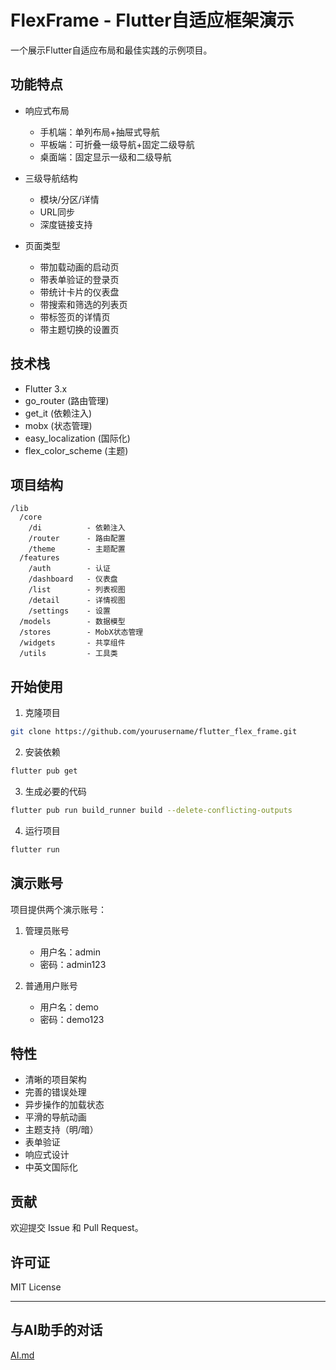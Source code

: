 # FlexFrame - Flutter自适应框架演示

一个展示Flutter自适应布局和最佳实践的示例项目。

## 功能特点

- 响应式布局
  - 手机端：单列布局+抽屉式导航
  - 平板端：可折叠一级导航+固定二级导航
  - 桌面端：固定显示一级和二级导航

- 三级导航结构
  - 模块/分区/详情
  - URL同步
  - 深度链接支持

- 页面类型
  - 带加载动画的启动页
  - 带表单验证的登录页
  - 带统计卡片的仪表盘
  - 带搜索和筛选的列表页
  - 带标签页的详情页
  - 带主题切换的设置页

## 技术栈

- Flutter 3.x
- go_router (路由管理)
- get_it (依赖注入)
- mobx (状态管理)
- easy_localization (国际化)
- flex_color_scheme (主题)

## 项目结构

```
/lib
  /core
    /di          - 依赖注入
    /router      - 路由配置
    /theme       - 主题配置
  /features
    /auth        - 认证
    /dashboard   - 仪表盘
    /list        - 列表视图
    /detail      - 详情视图
    /settings    - 设置
  /models        - 数据模型
  /stores        - MobX状态管理
  /widgets       - 共享组件
  /utils         - 工具类
```

## 开始使用

1. 克隆项目
```bash
git clone https://github.com/yourusername/flutter_flex_frame.git
```

2. 安装依赖
```bash
flutter pub get
```

3. 生成必要的代码
```bash
flutter pub run build_runner build --delete-conflicting-outputs
```

4. 运行项目
```bash
flutter run
```

## 演示账号

项目提供两个演示账号：

1. 管理员账号
   - 用户名：admin
   - 密码：admin123

2. 普通用户账号
   - 用户名：demo
   - 密码：demo123

## 特性

- 清晰的项目架构
- 完善的错误处理
- 异步操作的加载状态
- 平滑的导航动画
- 主题支持（明/暗）
- 表单验证
- 响应式设计
- 中英文国际化

## 贡献

欢迎提交 Issue 和 Pull Request。

## 许可证

MIT License

---

## 与AI助手的对话

[AI.md](AI.md)
